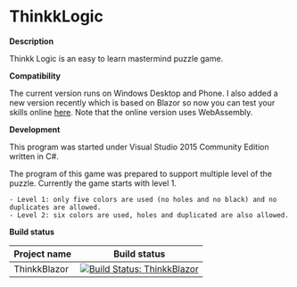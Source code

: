 # ThinkkLogic

**Description**

Thinkk Logic is an easy to learn mastermind puzzle game. 

**Compatibility**

The current version runs on Windows Desktop and Phone.  I also added a new version recently which is based on Blazor so now you can test your skills online [here](https://thinkkblazor.azurewebsites.net/gameboard). Note that the online version uses WebAssembly. 


**Development**

This program was started under Visual Studio 2015 Community Edition written in C#. 

The program of this game was prepared to support multiple level of the puzzle. Currently the game starts with level 1. 

	- Level 1: only five colors are used (no holes and no black) and no duplicates are allowed.   
	- Level 2: six colors are used, holes and duplicated are also allowed. 

**Build status**

| Project name | Build status |
| --- | --- |
| ThinkkBlazor | [![Build Status: ThinkkBlazor](https://dev.azure.com/scherlac/ThinkkBlazor/_apis/build/status/ThinkkBlazor%20-%20CI?branchName=master)](https://dev.azure.com/scherlac/ThinkkBlazor/_build/latest?definitionId=1) |

